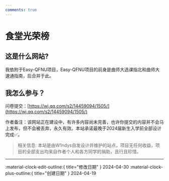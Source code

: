 ```yaml
---
comments: true
---
```


# 食堂光荣榜

## 这是什么网站?

我依附于Easy-QFNU项目，Easy-QFNU项目的前身是曲师大选课指北和曲师大速通指南，后合并于此。

## 我怎么参与？

问卷提交：[https://wj.qq.com/s2/14459094/1505/](https://wj.qq.com/s2/14459094/1505/)

作者备注：该网站正在建设中，有许多内容尚未完善，也许你提交的内容并不会马上发布，但不会被丢弃，永久有效。本站承诺最晚于2024届新生入学前全部设计完成✅。

> 相关信息: 本站是由W1ndys自发设计并维护的站点，项目无任何收益，项目的全部支出均来自作者个人和各方同学的捐助，且行且珍惜。


 

---

:material-clock-edit-outline:{ title="修改日期" } 2024-04-30
:material-clock-plus-outline:{ title="创建日期" } 2024-04-19

